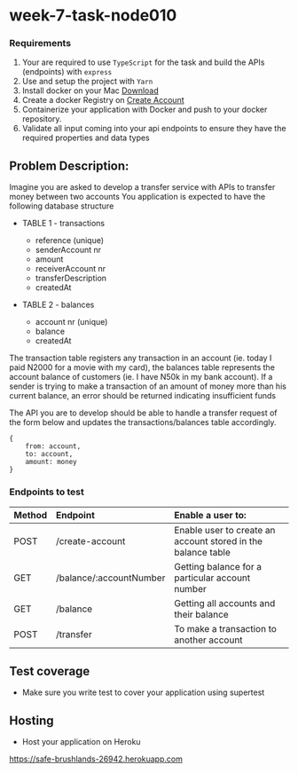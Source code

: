 # week-7-task-node010

### Requirements

1. Your are required to use `TypeScript` for the task and build the APIs (endpoints) with `express`
2. Use and setup the project with `Yarn`
3. Install docker on your Mac <a href="https://desktop.docker.com/mac/stable/Docker.dmg">Download</a>
4. Create a docker Registry on <a href="https://hub.docker.com/signup">Create Account</a>
5. Containerize your application with Docker and push to your docker repository.
6. Validate all input coming into your api endpoints to ensure they have the required properties and data types

## Problem Description:

Imagine you are asked to develop a transfer service with APIs to transfer money between two accounts
You application is expected to have the following database structure

- TABLE 1 - transactions

  - reference (unique)
  - senderAccount nr
  - amount
  - receiverAccount nr
  - transferDescription
  - createdAt

- TABLE 2 - balances
  - account nr (unique)
  - balance
  - createdAt

The transaction table registers any transaction in an account (ie. today I paid N2000 for a movie with my card), the balances table represents the account balance of customers (ie. I have N50k in my bank account). If a sender is trying to make a transaction of an amount of money more than his current balance, an error should be returned indicating insufficient funds

The API you are to develop should be able to handle a transfer request of the form below and updates the transactions/balances table accordingly.

```
{
    from: account,
    to: account,
    amount: money
}
```

### Endpoints to test

| Method | Endpoint                | Enable a user to:                                            |
| :----- | :---------------------- | :----------------------------------------------------------- |
| POST   | /create-account         | Enable user to create an account stored in the balance table |
| GET    | /balance/:accountNumber | Getting balance for a particular account number              |
| GET    | /balance                | Getting all accounts and their balance                       |
| POST   | /transfer               | To make a transaction to another account                     |

## Test coverage

- Make sure you write test to cover your application using supertest

## Hosting

- Host your application on Heroku

https://safe-brushlands-26942.herokuapp.com
